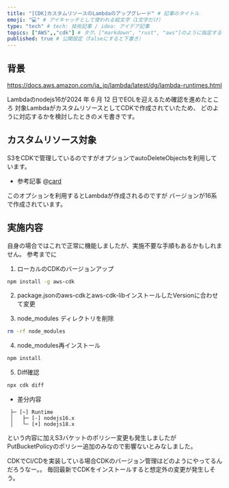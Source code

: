 ```yaml
---
title: "[CDK]カスタムリソースのLambdaのアップグレード" # 記事のタイトル
emoji: "💻" # アイキャッチとして使われる絵文字（1文字だけ）
type: "tech" # tech: 技術記事 / idea: アイデア記事
topics: ["AWS",,"cdk"] # タグ。["markdown", "rust", "aws"]のように指定する
published: true # 公開設定（falseにすると下書き）
---
```



## 背景

https://docs.aws.amazon.com/ja_jp/lambda/latest/dg/lambda-runtimes.html

Lambdaのnodejs16が2024 年 6 月 12 日でEOLを迎えるため確認を進めたところ
対象LambdaがカスタムリソースとしてCDKで作成されていたため、
どのように対応するかを検討したときのメモ書きです。


## カスタムリソース対象

S3をCDKで管理しているのですがオプションでautoDeleteObjectsを利用しています。
- 参考記事
@[card](https://dev.classmethod.jp/articles/aws-cdk-s3-bucket-autodeleteobjects-feature/)

このオプションを利用するとLambdaが作成されるのですが
バージョンが16系で作成されています。


## 実施内容

自身の場合ではこれで正常に機能しましたが、実施不要な手順もあるかもしれません。
参考までに


1. ローカルのCDKのバージョンアップ

```sh
npm install -g aws-cdk
```

2. package.jsonのaws-cdkとaws-cdk-libインストールしたVersionに合わせて変更

3. node_modules ディレクトリを削除
```sh
rm -rf node_modules
```

4. node_modules再インストール
```sh
npm install
```

5. Diff確認

```sh
npx cdk diff 
```

- 差分内容
```
 ├─ [~] Runtime
 │   ├─ [-] nodejs16.x
 │   └─ [+] nodejs18.x
```
という内容に加えS3バケットのポリシー変更も発生しましたが
PutBucketPolicyのポリシー追加のみなので影響ないとみなしました。


CDKでCI/CDを実装している場合CDKのバージョン管理はどのようにやってるんだろうなー。。
毎回最新でCDKをインストールすると想定外の変更が発生しそう。

